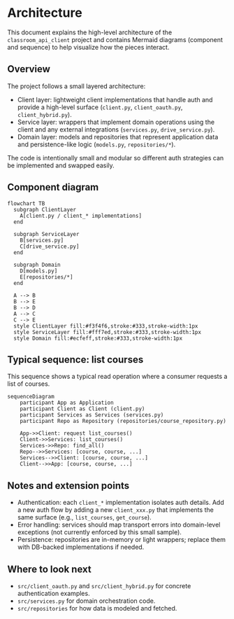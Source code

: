 # Architecture

This document explains the high-level architecture of the `classroom_api_client` project and contains Mermaid diagrams (component and sequence) to help visualize how the pieces interact.

## Overview

The project follows a small layered architecture:

- Client layer: lightweight client implementations that handle auth and provide a high-level surface (`client.py`, `client_oauth.py`, `client_hybrid.py`).
- Service layer: wrappers that implement domain operations using the client and any external integrations (`services.py`, `drive_service.py`).
- Domain layer: models and repositories that represent application data and persistence-like logic (`models.py`, `repositories/*`).

The code is intentionally small and modular so different auth strategies can be implemented and swapped easily.

## Component diagram

```mermaid
flowchart TB
  subgraph ClientLayer
    A[client.py / client_* implementations]
  end

  subgraph ServiceLayer
    B[services.py]
    C[drive_service.py]
  end

  subgraph Domain
    D[models.py]
    E[repositories/*]
  end

  A --> B
  B --> E
  B --> D
  A --> C
  C --> E
  style ClientLayer fill:#f3f4f6,stroke:#333,stroke-width:1px
  style ServiceLayer fill:#fff7ed,stroke:#333,stroke-width:1px
  style Domain fill:#ecfeff,stroke:#333,stroke-width:1px
```

## Typical sequence: list courses

This sequence shows a typical read operation where a consumer requests a list of courses.

```mermaid
sequenceDiagram
    participant App as Application
    participant Client as Client (client.py)
    participant Services as Services (services.py)
    participant Repo as Repository (repositories/course_repository.py)

    App->>Client: request list_courses()
    Client->>Services: list_courses()
    Services->>Repo: find_all()
    Repo-->>Services: [course, course, ...]
    Services-->>Client: [course, course, ...]
    Client-->>App: [course, course, ...]
```

## Notes and extension points

- Authentication: each `client_*` implementation isolates auth details. Add a new auth flow by adding a new `client_xxx.py` that implements the same surface (e.g., `list_courses`, `get_course`).
- Error handling: services should map transport errors into domain-level exceptions (not currently enforced by this small sample).
- Persistence: repositories are in-memory or light wrappers; replace them with DB-backed implementations if needed.

## Where to look next

- `src/client_oauth.py` and `src/client_hybrid.py` for concrete authentication examples.
- `src/services.py` for domain orchestration code.
- `src/repositories` for how data is modeled and fetched.


